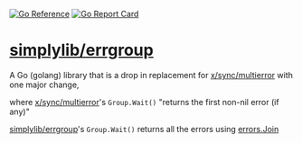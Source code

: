 [![Go Reference](https://pkg.go.dev/badge/github.com/simplylib/errgroup.svg)](https://pkg.go.dev/github.com/simplylib/errgroup)
[![Go Report Card](https://goreportcard.com/badge/github.com/simplylib/errgroup)](https://goreportcard.com/report/github.com/simplylib/errgroup)

# [simplylib/errgroup](https://pkg.go.dev/github.com/simplylib/errgroup)
A Go (golang) library that is a drop in replacement for [x/sync/multierror](https://pkg.go.dev/golang.org/x/sync/errgroup) with one major change,

where [x/sync/multierror](https://pkg.go.dev/golang.org/x/sync/errgroup)'s ```Group.Wait()``` "returns the first non-nil error (if any)"

[simplylib/errgroup](https://pkg.go.dev/github.com/simplylib/errgroup)'s ```Group.Wait()``` returns all the errors using [errors.Join](https://pkg.go.dev/errors#Join)
